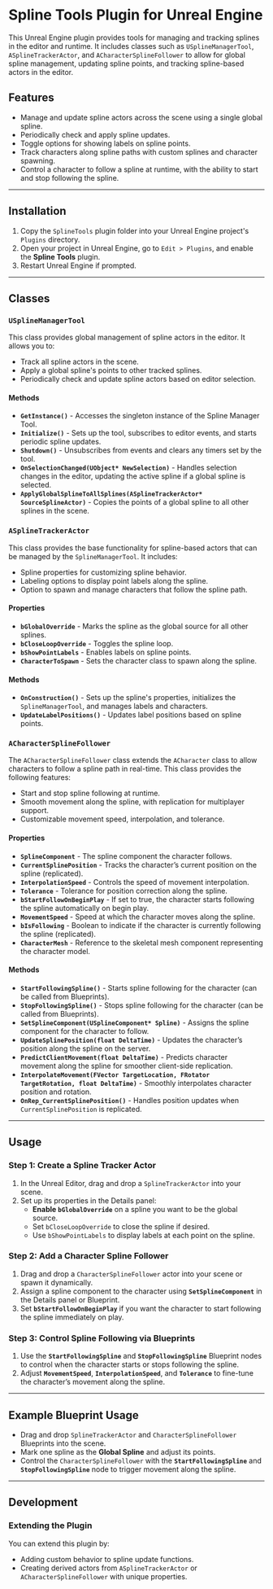 # Spline Tools Plugin for Unreal Engine

This Unreal Engine plugin provides tools for managing and tracking splines in the editor and runtime. It includes classes such as `USplineManagerTool`, `ASplineTrackerActor`, and `ACharacterSplineFollower` to allow for global spline management, updating spline points, and tracking spline-based actors in the editor.

## Features

- Manage and update spline actors across the scene using a single global spline.
- Periodically check and apply spline updates.
- Toggle options for showing labels on spline points.
- Track characters along spline paths with custom splines and character spawning.
- Control a character to follow a spline at runtime, with the ability to start and stop following the spline.

---

## Installation

1. Copy the `SplineTools` plugin folder into your Unreal Engine project's `Plugins` directory.
2. Open your project in Unreal Engine, go to `Edit > Plugins`, and enable the **Spline Tools** plugin.
3. Restart Unreal Engine if prompted.

---

## Classes

### `USplineManagerTool`

This class provides global management of spline actors in the editor. It allows you to:
- Track all spline actors in the scene.
- Apply a global spline's points to other tracked splines.
- Periodically check and update spline actors based on editor selection.

#### Methods
- **`GetInstance()`** - Accesses the singleton instance of the Spline Manager Tool.
- **`Initialize()`** - Sets up the tool, subscribes to editor events, and starts periodic spline updates.
- **`Shutdown()`** - Unsubscribes from events and clears any timers set by the tool.
- **`OnSelectionChanged(UObject* NewSelection)`** - Handles selection changes in the editor, updating the active spline if a global spline is selected.
- **`ApplyGlobalSplineToAllSplines(ASplineTrackerActor* SourceSplineActor)`** - Copies the points of a global spline to all other splines in the scene.

### `ASplineTrackerActor`

This class provides the base functionality for spline-based actors that can be managed by the `SplineManagerTool`. It includes:
- Spline properties for customizing spline behavior.
- Labeling options to display point labels along the spline.
- Option to spawn and manage characters that follow the spline path.

#### Properties
- **`bGlobalOverride`** - Marks the spline as the global source for all other splines.
- **`bCloseLoopOverride`** - Toggles the spline loop.
- **`bShowPointLabels`** - Enables labels on spline points.
- **`CharacterToSpawn`** - Sets the character class to spawn along the spline.

#### Methods
- **`OnConstruction()`** - Sets up the spline's properties, initializes the `SplineManagerTool`, and manages labels and characters.
- **`UpdateLabelPositions()`** - Updates label positions based on spline points.

### `ACharacterSplineFollower`

The `ACharacterSplineFollower` class extends the `ACharacter` class to allow characters to follow a spline path in real-time. This class provides the following features:
- Start and stop spline following at runtime.
- Smooth movement along the spline, with replication for multiplayer support.
- Customizable movement speed, interpolation, and tolerance.

#### Properties
- **`SplineComponent`** - The spline component the character follows.
- **`CurrentSplinePosition`** - Tracks the character’s current position on the spline (replicated).
- **`InterpolationSpeed`** - Controls the speed of movement interpolation.
- **`Tolerance`** - Tolerance for position correction along the spline.
- **`bStartFollowOnBeginPlay`** - If set to true, the character starts following the spline automatically on begin play.
- **`MovementSpeed`** - Speed at which the character moves along the spline.
- **`bIsFollowing`** - Boolean to indicate if the character is currently following the spline (replicated).
- **`CharacterMesh`** - Reference to the skeletal mesh component representing the character model.

#### Methods
- **`StartFollowingSpline()`** - Starts spline following for the character (can be called from Blueprints).
- **`StopFollowingSpline()`** - Stops spline following for the character (can be called from Blueprints).
- **`SetSplineComponent(USplineComponent* Spline)`** - Assigns the spline component for the character to follow.
- **`UpdateSplinePosition(float DeltaTime)`** - Updates the character’s position along the spline on the server.
- **`PredictClientMovement(float DeltaTime)`** - Predicts character movement along the spline for smoother client-side replication.
- **`InterpolateMovement(FVector TargetLocation, FRotator TargetRotation, float DeltaTime)`** - Smoothly interpolates character position and rotation.
- **`OnRep_CurrentSplinePosition()`** - Handles position updates when `CurrentSplinePosition` is replicated.

---

## Usage

### Step 1: Create a Spline Tracker Actor
1. In the Unreal Editor, drag and drop a `SplineTrackerActor` into your scene.
2. Set up its properties in the Details panel:
   - **Enable `bGlobalOverride`** on a spline you want to be the global source.
   - Set `bCloseLoopOverride` to close the spline if desired.
   - Use `bShowPointLabels` to display labels at each point on the spline.

### Step 2: Add a Character Spline Follower
1. Drag and drop a `CharacterSplineFollower` actor into your scene or spawn it dynamically.
2. Assign a spline component to the character using **`SetSplineComponent`** in the Details panel or Blueprint.
3. Set **`bStartFollowOnBeginPlay`** if you want the character to start following the spline immediately on play.

### Step 3: Control Spline Following via Blueprints
1. Use the **`StartFollowingSpline`** and **`StopFollowingSpline`** Blueprint nodes to control when the character starts or stops following the spline.
2. Adjust **`MovementSpeed`**, **`InterpolationSpeed`**, and **`Tolerance`** to fine-tune the character’s movement along the spline.

---

## Example Blueprint Usage

- Drag and drop `SplineTrackerActor` and `CharacterSplineFollower` Blueprints into the scene.
- Mark one spline as the **Global Spline** and adjust its points.
- Control the `CharacterSplineFollower` with the **`StartFollowingSpline`** and **`StopFollowingSpline`** node to trigger movement along the spline.

---

## Development

### Extending the Plugin
You can extend this plugin by:
- Adding custom behavior to spline update functions.
- Creating derived actors from `ASplineTrackerActor` or `ACharacterSplineFollower` with unique properties.